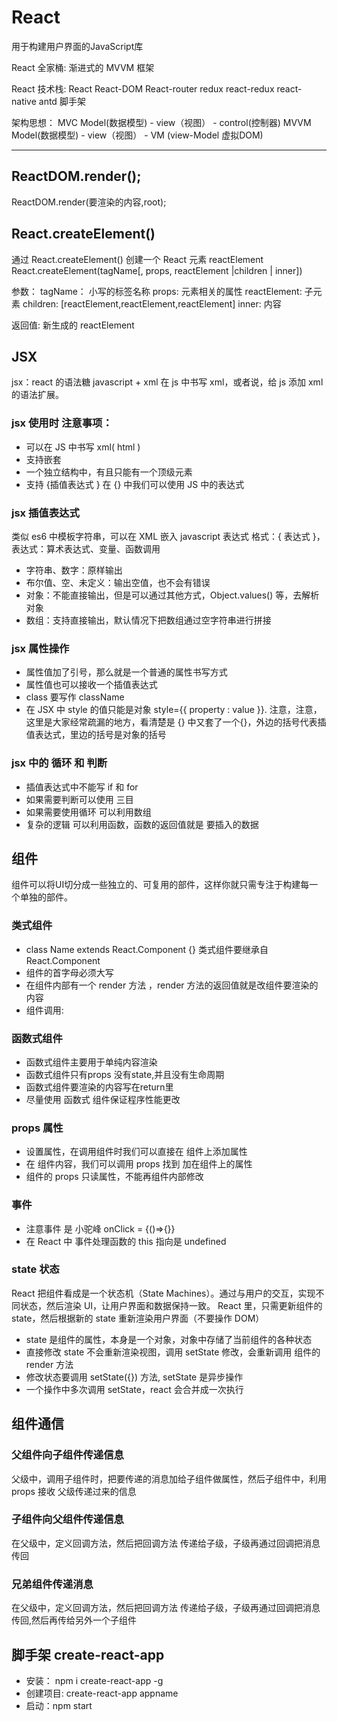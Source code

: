 # React 
用于构建用户界面的JavaScript库

React 全家桶: 渐进式的 MVVM 框架

React 技术栈:
    React
    React-DOM
    React-router
    redux
    react-redux
    react-native
    antd
    脚手架

架构思想：
    MVC   Model(数据模型) - view（视图） - control(控制器)
    MVVM  Model(数据模型) - view（视图） - VM (view-Model 虚拟DOM)  

---------------------------------

## ReactDOM.render();
ReactDOM.render(要渲染的内容,root);

## React.createElement()
通过 React.createElement() 创建一个 React 元素
reactElement React.createElement(tagName[, props, reactElement |children | inner])

参数：
    tagName： 小写的标签名称
    props: 元素相关的属性
    reactElement: 子元素
    children: [reactElement,reactElement,reactElement]
    inner: 内容

返回值: 新生成的 reactElement

## JSX
jsx：react 的语法糖
javascript + xml 在 js 中书写 xml，或者说，给 js 添加 xml 的语法扩展。

### jsx 使用时 注意事项：
- 可以在 JS 中书写 xml( html )
- 支持嵌套
- 一个独立结构中，有且只能有一个顶级元素
- 支持 {插值表达式 } 在 {} 中我们可以使用 JS 中的表达式

### jsx 插值表达式 
类似 es6 中模板字符串，可以在 XML 嵌入 javascript 表达式
格式：{ 表达式 }，表达式：算术表达式、变量、函数调用

- 字符串、数字：原样输出
- 布尔值、空、未定义：输出空值，也不会有错误
- 对象：不能直接输出，但是可以通过其他方式，Object.values() 等，去解析对象
- 数组：支持直接输出，默认情况下把数组通过空字符串进行拼接

### jsx 属性操作
- 属性值加了引号，那么就是一个普通的属性书写方式
- 属性值也可以接收一个插值表达式
- class 要写作 className
- 在 JSX 中 style 的值只能是对象 style={{ property : value }}. 注意，注意，这里是大家经常疏漏的地方，看清楚是 {} 中又套了一个{}，外边的括号代表插值表达式，里边的括号是对象的括号

### jsx 中的 循环 和 判断
- 插值表达式中不能写 if 和 for
- 如果需要判断可以使用 三目
- 如果需要使用循环 可以利用数组
- 复杂的逻辑 可以利用函数，函数的返回值就是 要插入的数据

## 组件
组件可以将UI切分成一些独立的、可复用的部件，这样你就只需专注于构建每一个单独的部件。

### 类式组件
- class Name extends React.Component {} 类式组件要继承自 React.Component
- 组件的首字母必须大写
- 在组件内部有一个 render 方法 ，render 方法的返回值就是改组件要渲染的内容
- 组件调用: <Name/>

### 函数式组件
- 函数式组件主要用于单纯内容渲染
- 函数式组件只有props 没有state,并且没有生命周期
- 函数式组件要渲染的内容写在return里
- 尽量使用 函数式 组件保证程序性能更改

### props 属性
- 设置属性，在调用组件时我们可以直接在 组件上添加属性
- 在 组件内容，我们可以调用 props 找到 加在组件上的属性
- 组件的 props 只读属性，不能再组件内部修改 

### 事件
- 注意事件 是 小驼峰  onClick = {()=>{}}
- 在 React 中 事件处理函数的 this 指向是 undefined

### state 状态
React 把组件看成是一个状态机（State Machines）。通过与用户的交互，实现不同状态，然后渲染 UI，让用户界面和数据保持一致。
React 里，只需更新组件的 state，然后根据新的 state 重新渲染用户界面（不要操作 DOM）

- state 是组件的属性，本身是一个对象，对象中存储了当前组件的各种状态
- 直接修改 state 不会重新渲染视图，调用 setState 修改，会重新调用 组件的 render 方法
- 修改状态要调用 setState({}) 方法, setState 是异步操作
- 一个操作中多次调用 setState，react 会合并成一次执行

## 组件通信

### 父组件向子组件传递信息
父级中，调用子组件时，把要传递的消息加给子组件做属性，然后子组件中，利用 props 接收 父级传递过来的信息

### 子组件向父组件传递信息
在父级中，定义回调方法，然后把回调方法 传递给子级，子级再通过回调把消息传回

### 兄弟组件传递消息
在父级中，定义回调方法，然后把回调方法 传递给子级，子级再通过回调把消息传回,然后再传给另外一个子组件

## 脚手架 create-react-app
- 安装： npm i create-react-app -g
- 创建项目: create-react-app appname
- 启动：npm start

